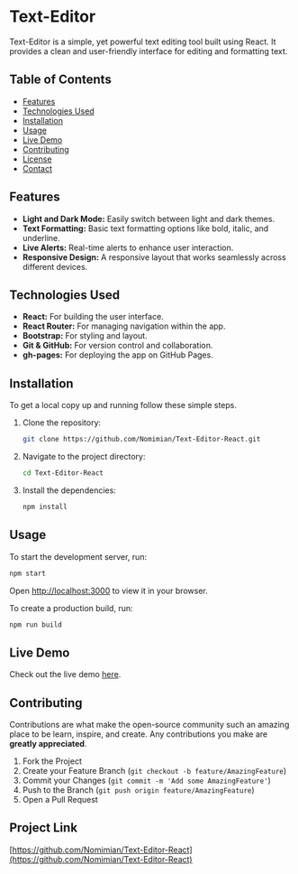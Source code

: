 # Text-Editor

Text-Editor is a simple, yet powerful text editing tool built using React. It provides a clean and user-friendly interface for editing and formatting text.

## Table of Contents
- [Features](#features)
- [Technologies Used](#technologies-used)
- [Installation](#installation)
- [Usage](#usage)
- [Live Demo](#live-demo)
- [Contributing](#contributing)
- [License](#license)
- [Contact](#contact)

## Features
- **Light and Dark Mode:** Easily switch between light and dark themes.
- **Text Formatting:** Basic text formatting options like bold, italic, and underline.
- **Live Alerts:** Real-time alerts to enhance user interaction.
- **Responsive Design:** A responsive layout that works seamlessly across different devices.

## Technologies Used
- **React:** For building the user interface.
- **React Router:** For managing navigation within the app.
- **Bootstrap:** For styling and layout.
- **Git & GitHub:** For version control and collaboration.
- **gh-pages:** For deploying the app on GitHub Pages.

## Installation
To get a local copy up and running follow these simple steps.

1. Clone the repository:
   ```sh
   git clone https://github.com/Nomimian/Text-Editor-React.git
   ```
2. Navigate to the project directory:
   ```sh
   cd Text-Editor-React
   ```
3. Install the dependencies:
   ```sh
   npm install
   ```

## Usage
To start the development server, run:
```sh
npm start
```
Open [http://localhost:3000](http://localhost:3000) to view it in your browser.

To create a production build, run:
```sh
npm run build
```

## Live Demo
Check out the live demo [here](https://nomimian.github.io/Text-Editor-React/).

## Contributing
Contributions are what make the open-source community such an amazing place to be learn, inspire, and create. Any contributions you make are **greatly appreciated**.

1. Fork the Project
2. Create your Feature Branch (`git checkout -b feature/AmazingFeature`)
3. Commit your Changes (`git commit -m 'Add some AmazingFeature'`)
4. Push to the Branch (`git push origin feature/AmazingFeature`)
5. Open a Pull Request

## Project Link

[https://github.com/Nomimian/Text-Editor-React](https://github.com/Nomimian/Text-Editor-React)
